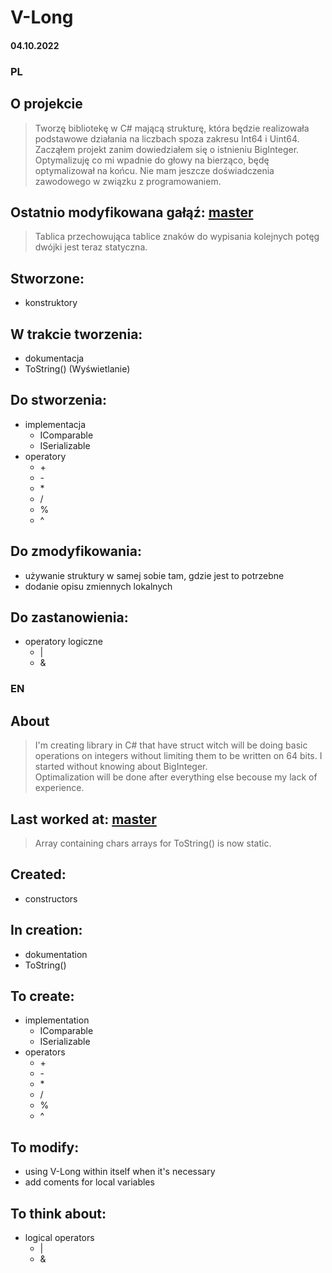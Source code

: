 # V-Long

#### 04.10.2022

### PL
## O projekcie
> Tworzę bibliotekę w C# mającą strukturę, która będzie realizowała podstawowe działania na liczbach spoza zakresu Int64 i Uint64.  
> Zacząłem projekt zanim dowiedziałem się o istnieniu BigInteger.  
> Optymalizuję co mi wpadnie do głowy na bierząco, będę optymalizował na końcu. Nie mam jeszcze doświadczenia zawodowego w związku z programowaniem.
## Ostatnio modyfikowana gałąź: [master](https://github.com/4Maksio/V-Long/tree/master)
> Tablica przechowująca tablice znaków do wypisania kolejnych potęg dwójki jest teraz statyczna.
## Stworzone:
* konstruktory
## W trakcie tworzenia:
* dokumentacja
* ToString() (Wyświetlanie)
## Do stworzenia:
* implementacja
  * IComparable
  * ISerializable
* operatory
  * \+
  * \-
  * \*
  * /
  * %
  * ^
## Do zmodyfikowania:
* używanie struktury w samej sobie tam, gdzie jest to potrzebne
* dodanie opisu zmiennych lokalnych
## Do zastanowienia:
* operatory logiczne
  * |
  * &
 
### EN
## About
> I'm creating library in C# that have struct witch will be doing basic operations on integers without limiting them to be written on 64 bits.
> I started without knowing about BigInteger.  
> Optimalization will be done after everything else becouse my lack of experience.
## Last worked at: [master](https://github.com/4Maksio/V-Long/tree/master)
> Array containing chars arrays for ToString() is now static.
## Created:
* constructors
## In creation:
* dokumentation
* ToString()
## To create:
* implementation
  * IComparable
  * ISerializable
* operators
  * \+
  * \-
  * \*
  * /
  * %
  * ^
## To modify:
* using V-Long within itself when it's necessary
* add coments for local variables
## To think about:
* logical operators
  * |
  * &
